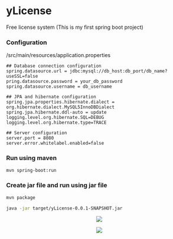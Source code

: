 # yLicense
Free license system (This is my first spring boot project)

### Configuration
/src/main/resources/application.properties
```properties
## Database connection configuration
spring.datasource.url = jdbc:mysql://db_host:db_port/db_name?useSSL=false
pring.datasource.password = your_db_password
spring.datasource.username = db_username

## JPA and hibernate configuration
spring.jpa.properties.hibernate.dialect = org.hibernate.dialect.MySQL5InnoDBDialect
spring.jpa.hibernate.ddl-auto = update
logging.level.org.hibernate.SQL=DEBUG
logging.level.org.hibernate.type=TRACE

## Server configuration
server.port = 8080
server.error.whitelabel.enabled=false

```

### Run using maven

```bash
mvn spring-boot:run
```
### Create jar file and run using jar file

```bash
mvn package

java -jar target/yLicense-0.0.1-SNAPSHOT.jar
```


<p align="center">
  <img src="https://cdn.discordapp.com/attachments/675621761676476426/895027441754583060/unknown.png" >
</p>
<p align="center">
  <img src="https://cdn.discordapp.com/attachments/675621761676476426/895027901198663740/unknown.png" >
</p>
